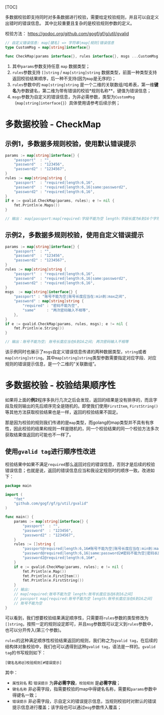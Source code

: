 [TOC]

多数据校验即支持同时对多条数据进行校验，需要给定校验规则，并且可以自定义出错时的错误信息。
其中比较重要且复杂的是校验规则参数的定义。

校验方法：
https://godoc.org/github.com/gogf/gf/g/util/gvalid
```go
// 自定义错误信息: map[键名] => 字符串|map[规则]错误信息
type CustomMsg = map[string]interface{}

func CheckMap(params interface{}, rules interface{}, msgs ...CustomMsg) *Error
```
1. 其中`params`参数支持任意 `map` 数据类型；
1. `rules`参数支持 `[]string` / `map[string]string` 数据类型，前面一种类型支持返回校验结果顺序，后一种不支持(因为`map`是无序的)；
1. `rules`参数中的 `map[string]string` 是一个二维的关联数组/哈希表，第一维**键名**为参数键名，第二维为带有错误的校验*规则名称**，键值为错误信息；
1. `msgs`参数为自定义的错误信息，为非必需参数，类型为`CustomMsg`（`map[string]interface{}`）具体使用请参考后续示例；

# 多数据校验 - CheckMap


## 示例1，多数据多规则校验，使用默认错误提示
```go
params := map[string]interface{} {
    "passport"  : "",
    "password"  : "123456",
    "password2" : "1234567",
}
rules := map[string]string {
    "passport"  : "required|length:6,16",
    "password"  : "required|length:6,16|same:password2",
    "password2" : "required|length:6,16",
}
if e := gvalid.CheckMap(params, rules); e != nil {
    fmt.Println(e.Maps())
}

// 输出： map[passport:map[required:字段不能为空 length:字段长度为6到16个字符] password:map[same:字段值不合法]]
```

## 示例2，多数据多规则校验，使用自定义错误提示
```go
params := map[string]interface{} {
    "passport"  : "",
    "password"  : "123456",
    "password2" : "1234567",
}
rules := map[string]string {
    "passport"  : "required|length:6,16",
    "password"  : "required|length:6,16|same:password2",
    "password2" : "required|length:6,16",
}
msgs  := map[string]interface{} {
    "passport" : "账号不能为空|账号长度应当在:min到:max之间",
    "password" : map[string]string {
        "required" : "密码不能为空",
        "same"     : "两次密码输入不相等",
    },
}
if e := gvalid.CheckMap(params, rules, msgs); e != nil {
    fmt.Println(e.String())
}

// 输出：账号不能为空; 账号长度应当在6到16之间; 两次密码输入不相等
```

该示例同时也展示了`msgs`自定义错误信息传递的两种数据类型，```string```或者```map[string]string```。其中```map[string]string```类型参数需要指定对应字段、对应规则的错误提示信息，是一个二维的“关联数组”。

# 多数据校验 - 校验结果顺序性

如果将上面的**例2**程序多执行几次之后会发现，返回的结果是没有排序的，而且字段及规则输出的先后顺序完全是随机的。即使我们使用`FirstItem`,  `FirstString()`等其他方法获取校验结果也是一样，返回的校验结果不固定。

那是因为校验的规则我们传递的是`map`类型，而golang的map类型并不具有有序性，因此校验的结果和规则一样是随机的，同一个校验结果的同一个校验方法多次获取结果值返回的可能也不一样了。

## 使用`gvalid tag`进行顺序性改进

校验结果中如果不满足`required`那么返回对应的错误信息，否则才是后续的校验错误信息；也就是说，返回的错误信息应当和我设定规则时的顺序一致。改进如下：

```go
package main

import (
    "fmt"
    "github.com/gogf/gf/g/util/gvalid"
)

func main() {
    params := map[string]interface{} {
        "passport"  : "",
        "password"  : "123456",
        "password2" : "1234567",
    }
    rules := []string {
        "passport@required|length:6,16#账号不能为空|账号长度应当在:min到:max之间",
        "password@required|length:6,16|same:password2#密码不能为空|密码长度应当在:min到:max之间|两次密码输入不相等",
        "password2@required|length:6,16#",
    }
    if e := gvalid.CheckMap(params, rules); e != nil {
        fmt.Println(e.Map())
        fmt.Println(e.FirstItem())
        fmt.Println(e.FirstString())
    }
    // 输出:
    // map[required:账号不能为空 length:账号长度应当在6到16之间]
    // passport map[required:账号不能为空 length:账号长度应当在6到16之间]
    // 账号不能为空
}
```
可以看到，我们想要校验结果满足顺序性，只需要将`rules`参数的类型修改为`[]string`，按照一定的规则设定即可，并且`msg`参数既可以定义到`rules`参数中，也可以分开传入(第三个参数)。

`rules`的这种满足顺序性校验结果返回的规则，我们称之为`gvalid tag`，在后续的结构体对象校验中，我们也可以遇得到这种`gvalid tag`，语法是一样的。`gvalid tag`的书写规则如下：
```
[键名名称@]校验规则[#错误提示]
```
其中：
- `属性别名` 和 `错误提示` 为**非必需字段**，`校验规则` 是**必需字段**；
- `键名名称` 非必需字段，指需要校验的map中得键名名称，需要和`params`参数中得键名一致；
- `错误提示` 非必需字段，示自定义的错误提示信息，当规则校验时对默认的错误提示信息进行覆盖；该字段也可以通过`msg`参数传入覆盖；